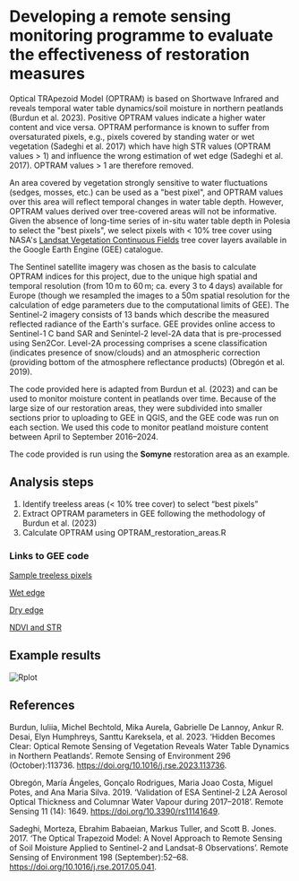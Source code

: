 # Developing a remote sensing monitoring programme to evaluate the effectiveness of restoration measures

Optical TRApezoid Model (OPTRAM) is based on Shortwave Infrared and reveals temporal water table dynamics/soil moisture in northern peatlands (Burdun et al. 2023). Positive OPTRAM values indicate a higher water content and vice versa. OPTRAM performance is known to suffer from oversaturated pixels, e.g., pixels covered by standing water or wet vegetation (Sadeghi et al. 2017) which have high STR values (OPTRAM values > 1) and influence the wrong estimation of wet edge (Sadeghi et al. 2017). OPTRAM values > 1 are therefore removed. 

An area covered by vegetation strongly sensitive to water fluctuations (sedges, mosses, etc.) can be used as a "best pixel", and OPTRAM values over this area will reflect temporal changes in water table depth. However, OPTRAM values derived over tree-covered areas will not be informative. Given the absence of long-time series of in-situ water table depth in Polesia to select the "best pixels", we select pixels with < 10% tree cover using NASA's [Landsat Vegetation Continuous Fields](https://developers.google.com/earth-engine/datasets/catalog/NASA_MEASURES_GFCC_TC_v3) tree cover layers available in the Google Earth Engine (GEE) catalogue. 

The Sentinel satellite imagery was chosen as the basis to calculate OPTRAM indices for this project, due to the unique high spatial and temporal resolution (from 10 m to 60 m; ca. every 3 to 4 days) available for Europe (though we resampled the images to a 50m spatial resolution for the calculation of edge parameters due to the computational limits of GEE). The Sentinel-2 imagery consists of 13 bands which describe the measured reflected radiance of the Earth's surface. GEE provides online access to Sentinel-1 C band SAR and Senintel-2 level-2A data that is pre-processed using Sen2Cor. Level-2A processing comprises a scene classification (indicates presence of snow/clouds) and an atmospheric correction (providing bottom of the atmosphere reflectance products) (Obregón et al. 2019). 

The code provided here is adapted from Burdun et al. (2023) and can be used to monitor moisture content in peatlands over time. Because of the large size of our restoration areas, they were subdivided into smaller sections prior to uploading to GEE in QGIS, and the GEE code was run on each section. We used this code to monitor peatland moisture content between April to September 2016–2024. 

The code provided is run using the **Somyne** restoration area as an example. 

## Analysis steps

1. Identify treeless areas (< 10% tree cover) to select “best pixels”
3. Extract OPTRAM parameters in GEE following the methodology of Burdun et al. (2023)
4. Calculate OPTRAM using OPTRAM_restoration_areas.R

### Links to GEE code

[Sample treeless pixels](https://code.earthengine.google.com/132f68ace03b4b6d163a193e4c95791c)

[Wet edge](https://code.earthengine.google.com/0c952362100e2e9bff8e2ed95c6a02cf)

[Dry edge](https://code.earthengine.google.com/79a97eb07212131873a7f76097510a9d)

[NDVI and STR](https://code.earthengine.google.com/242d724d1601d54914a5def1e77392f8)

## Example results 
![Rplot](https://github.com/user-attachments/assets/a942ca3e-cf98-4e40-8bd6-182a447076dc)

## References

Burdun, Iuliia, Michel Bechtold, Mika Aurela, Gabrielle De Lannoy, Ankur R. Desai, Elyn Humphreys, Santtu Kareksela, et al. 2023. ‘Hidden Becomes Clear: Optical Remote Sensing of Vegetation Reveals Water Table Dynamics in Northern Peatlands’. Remote Sensing of Environment 296 (October):113736. https://doi.org/10.1016/j.rse.2023.113736.

Obregón, María Ángeles, Gonçalo Rodrigues, Maria Joao Costa, Miguel Potes, and Ana Maria Silva. 2019. ‘Validation of ESA Sentinel-2 L2A Aerosol Optical Thickness and Columnar Water Vapour during 2017–2018’. Remote Sensing 11 (14): 1649. https://doi.org/10.3390/rs11141649.

Sadeghi, Morteza, Ebrahim Babaeian, Markus Tuller, and Scott B. Jones. 2017. ‘The Optical Trapezoid Model: A Novel Approach to Remote Sensing of Soil Moisture Applied to Sentinel-2 and Landsat-8 Observations’. Remote Sensing of Environment 198 (September):52–68.          https://doi.org/10.1016/j.rse.2017.05.041.
